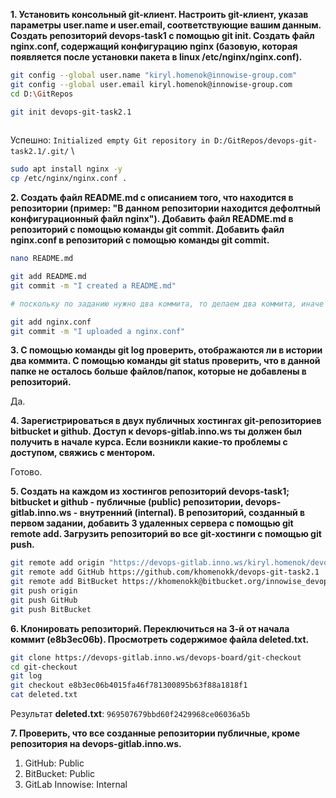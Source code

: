 **1. Установить консольный git-клиент. Настроить git-клиент, указав параметры user.name и user.email, соответствующие вашим данным. Создать репозиторий devops-task1 с помощью git init. Создать файл nginx.conf, содержащий конфигурацию nginx (базовую, которая появляется после установки пакета в linux /etc/nginx/nginx.conf).**

```bash
git config --global user.name "kiryl.homenok@innowise-group.com"        # очевидно
git config --global user.email kiryl.homenok@innowise-group.com         # очевидно
cd D:\GitRepos                                                          # для моего удобства, у меня на компе папка GitRepos

git init devops-git-task2.1                                             # немного отклонился от названия `devops-task1` это ни на
                                                                        # что не влияет, ради моего удобства, поскольку это стажа


```

Успешно: `Initialized empty Git repository in D:/GitRepos/devops-git-task2.1/.git/` \

```bash
sudo apt install nginx -y                                                                       # устанавливаем nginx
cp /etc/nginx/nginx.conf .                                                                      # копируем дефолтный конфиг
```

**2. Создать файл README.md с описанием того, что находится в репозитории (пример: "В данном репозитории находится дефолтный конфигурационный файл nginx"). Добавить файл README.md в репозиторий с помощью команды git commit. Добавить файл nginx.conf в репозиторий с помощью команды git commit.**

```bash
nano README.md                                                                                  # создаем заголовочный файл описания

git add README.md                                                                               # добавляем файл в отслеживание
git commit -m "I created a README.md"                                                           # коммитим

# поскольку по заданию нужно два коммита, то делаем два коммита, иначе можно было через git add .

git add nginx.conf                                                                              # добавляем файл в отслеживание
git commit -m "I uploaded a nginx.conf"                                                         # коммитим
```

**3. С помощью команды git log проверить, отображаются ли в истории два коммита. С помощью команды git status проверить, что в данной папке не осталось больше файлов/папок, которые не добавлены в репозиторий.**

Да.

**4. Зарегистрироваться в двух публичных хостингах git-репозиториев bitbucket и github. Доступ к devops-gitlab.inno.ws ты должен был получить в начале курса. Если возникли какие-то проблемы с доступом, свяжись с ментором.**

Готово.

**5. Создать на каждом из хостингов репозиторий devops-task1; bitbucket и github - публичные (public) репозитории, devops-gitlab.inno.ws - внутренний (internal). В репозиторий, созданный в первом задании, добавить 3 удаленных сервера с помощью git remote add. Загрузить репозиторий во все git-хостинги с помощью git push.**

```bash
git remote add origin "https://devops-gitlab.inno.ws/kiryl.homenok/devops-git-task2.1"              # добавляем сам GitLab
git remote add GitHub https://github.com/khomenokk/devops-git-task2.1                               # добавляем удаленный репозиторий GH
git remote add BitBucket https://khomenokk@bitbucket.org/innowise_devops/devops-git-task2.1.git     # добавляем удаленный репозиторий BB
git push origin
git push GitHub
git push BitBucket
```

**6. Клонировать репозиторий. Переключиться на 3-й от начала коммит (e8b3ec06b). Просмотреть содержимое файла deleted.txt.**

```bash
git clone https://devops-gitlab.inno.ws/devops-board/git-checkout
cd git-checkout
git log
git checkout e8b3ec06b4015fa46f781300895b63f88a1818f1
cat deleted.txt
```

Результат **deleted.txt**:
`969507679bbd60f2429968ce06036a5b`

**7. Проверить, что все созданные репозитории публичные, кроме репозитория на devops-gitlab.inno.ws.**

1. GitHub: Public
2. BitBucket: Public
3. GitLab Innowise: Internal
